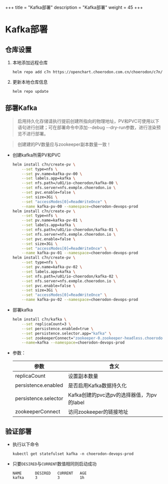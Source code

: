 +++
title = "Kafka部署"
description = "Kafka部署"
weight = 45
+++

# Kafka部署

## 仓库设置

1. 本地添加远程仓库

    ```
    helm repo add c7n https://openchart.choerodon.com.cn/choerodon/c7n/
    ```
1. 更新本地仓库信息

    ```
    helm repo update 
    ```

## 部署Kafka

<blockquote class="note">
启用持久化存储请执行提前创建所指向的物理地址，PV和PVC可使用以下语句进行创建；可在部署命令中添加--debug --dry-run参数，进行渲染预览不进行部署。
</blockquote>

<blockquote class="warning">
创建建的PV数量应与zookeeper副本数量一致！
</blockquote>

- 创建kafka所需PV和PVC

    ```bash
    helm install c7n/create-pv \
        --set type=nfs \
        --set pv.name=kafka-pv-00 \
        --set labels.app=kafka \
        --set nfs.path=/u01/io-choerodon/kafka-00 \
        --set nfs.server=nfs.exmple.choerodon.io \
        --set pvc.enable=false \
        --set size=3Gi \
        --set "accessModes[0]=ReadWriteOnce" \
        --name kafka-pv-00 --namespace=choerodon-devops-prod
    helm install c7n/create-pv \
        --set type=nfs \
        --set pv.name=kafka-pv-01 \
        --set labels.app=kafka \
        --set nfs.path=/u01/io-choerodon/kafka-01 \
        --set nfs.server=nfs.exmple.choerodon.io \
        --set pvc.enable=false \
        --set size=3Gi \
        --set "accessModes[0]=ReadWriteOnce" \
        --name kafka-pv-01 --namespace=choerodon-devops-prod
    helm install c7n/create-pv \
        --set type=nfs \
        --set pv.name=kafka-pv-02 \
        --set labels.app=kafka \
        --set nfs.path=/u01/io-choerodon/kafka-02 \
        --set nfs.server=nfs.exmple.choerodon.io \
        --set pvc.enable=false \
        --set size=3Gi \
        --set "accessModes[0]=ReadWriteOnce" \
        --name kafka-pv-02 --namespace=choerodon-devops-prod
    ```


- 部署kafka

    ```bash
    helm install c7n/kafka \
        --set replicaCount=3 \
        --set persistence.enabled=true \
        --set persistence.selector.app="kafka" \
        --set zookeeperConnect="zookeeper-0.zookeeper-headless.choerodon-devops-prod.svc.cluster.local:2181\,zookeeper-1.zookeeper-headless.choerodon-devops-prod.svc.cluster.local:2181\,zookeeper-2.zookeeper-headless.choerodon-devops-prod.svc.cluster.local:2181" \
        --name=kafka --namespace=choerodon-devops-prod 
    ```

- 参数：

    参数 | 含义 
    --- |  --- 
    replicaCount|设置副本数量
    persistence.enabled|是否启用Kafka数据持久化
    persistence.selector|Kafka创建的pvc选pv的选择器值，为pv的label
    zookeeperConnect|访问zookeeper的链接地址

## 验证部署

- 执行以下命令

    ```
    kubectl get statefulset kafka -n choerodon-devops-prod
    ```

- 只要`DESIRED`与`CURRENT`数值相同则启动成功

    ```
    NAME      DESIRED   CURRENT   AGE
    kafka     3         3         1h
    ```